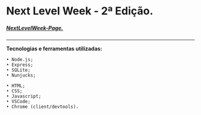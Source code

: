 # Next Level Week - 2ª Edição.
##### [NextLevelWeek-Page.](https://nextlevelweek.com/)
---
 **Tecnologias e ferramentas utilizadas:**
```
• Node.js;
• Express;
• SQLite;
• Nunjucks;

• HTML;
• CSS;
• Javascript;
• VSCode;
• Chrome (client/devtools).
```
